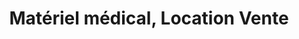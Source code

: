 ---
title: "Matériel médical, Location Vente"
url: /bruay-la-buissiere/materiel-medical-location-vente/
shop: approvisionnement médical
---